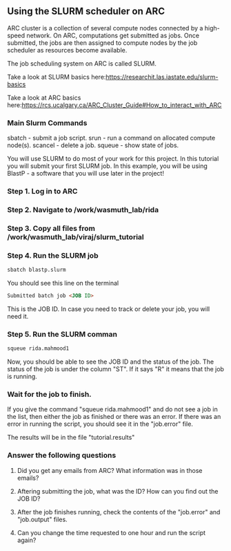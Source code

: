 ## Using the SLURM scheduler on ARC

ARC cluster is a collection of several compute nodes connected by a high-speed network. On ARC, computations get submitted as jobs. Once submitted, the jobs are then assigned to compute nodes by the job scheduler as resources become available.

The job scheduling system on ARC is called SLURM.

Take a look at SLURM basics here:https://researchit.las.iastate.edu/slurm-basics

Take a look at ARC basics here:https://rcs.ucalgary.ca/ARC_Cluster_Guide#How_to_interact_with_ARC

### Main Slurm Commands
sbatch - submit a job script.
srun - run a command on allocated compute node(s).
scancel - delete a job.
squeue - show state of jobs.

You will use SLURM to do most of your work for this project. 
In this tutorial you will submit your first SLURM job.
In this example, you will be using BlastP - a software that you will use later in the project! 

### Step 1. Log in to ARC

### Step 2. Navigate to /work/wasmuth_lab/rida

### Step 3. Copy all files from /work/wasmuth_lab/viraj/slurm_tutorial

### Step 4. Run the SLURM job 
```markdown
sbatch blastp.slurm
```

You should see this line on the terminal 

```markdown
Submitted batch job <JOB ID>
```

This is the JOB ID. 
In case you need to track or delete your job, you will need it.

### Step 5. Run the SLURM comman
```markdown
squeue rida.mahmood1	
```

Now, you should be able to see the JOB ID and the status of the job.
The status of the job is under the column "ST". If it says "R" it means that the job is running.
	
### Wait for the job to finish.

If you give the command "squeue rida.mahmood1" and do not see a job in the list, then either the job as finished or there was an error.
If there was an error in running the script, you should see it in the "job.error" file.

The results will be in the file "tutorial.results"

### Answer the following questions
1. Did you get any emails from ARC? What information was in those emails?

2. Aftering submitting the job, what was the ID? How can you find out the JOB ID?

3. After the job finishes running, check the contents of the "job.error" and "job.output" files.

4. Can you change the time requested to one hour and run the script again?





